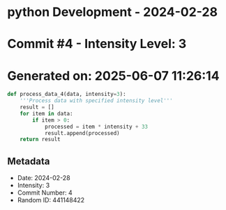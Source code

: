﻿# python Development - 2024-02-28
# Commit #4 - Intensity Level: 3
# Generated on: 2025-06-07 11:26:14
```python
def process_data_4(data, intensity=3):
    '''Process data with specified intensity level'''
    result = []
    for item in data:
        if item > 0:
            processed = item * intensity + 33
            result.append(processed)
    return result
```
## Metadata
- Date: 2024-02-28
- Intensity: 3
- Commit Number: 4
- Random ID: 441148422
